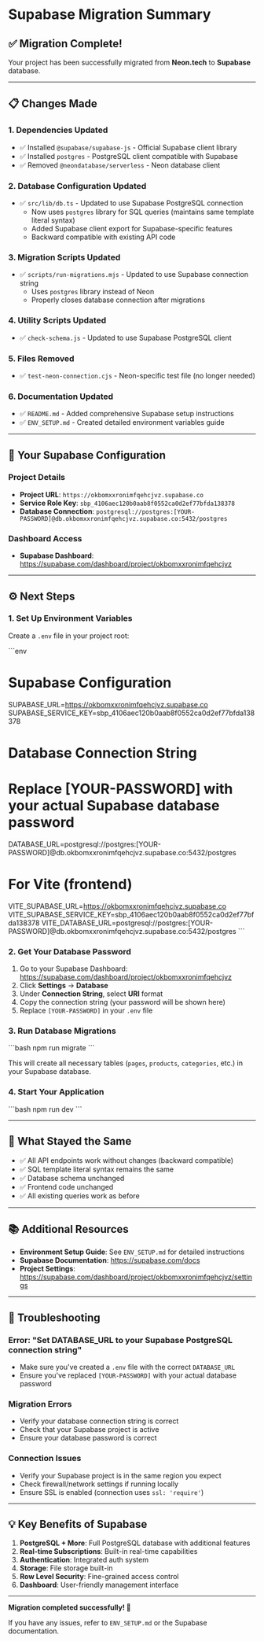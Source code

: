 # Supabase Migration Summary

## ✅ Migration Complete!

Your project has been successfully migrated from **Neon.tech** to **Supabase** database.

---

## 📋 Changes Made

### 1. **Dependencies Updated**
- ✅ Installed `@supabase/supabase-js` - Official Supabase client library
- ✅ Installed `postgres` - PostgreSQL client compatible with Supabase
- ✅ Removed `@neondatabase/serverless` - Neon database client

### 2. **Database Configuration Updated**
- ✅ `src/lib/db.ts` - Updated to use Supabase PostgreSQL connection
  - Now uses `postgres` library for SQL queries (maintains same template literal syntax)
  - Added Supabase client export for Supabase-specific features
  - Backward compatible with existing API code

### 3. **Migration Scripts Updated**
- ✅ `scripts/run-migrations.mjs` - Updated to use Supabase connection string
  - Uses `postgres` library instead of Neon
  - Properly closes database connection after migrations

### 4. **Utility Scripts Updated**
- ✅ `check-schema.js` - Updated to use Supabase PostgreSQL client

### 5. **Files Removed**
- ✅ `test-neon-connection.cjs` - Neon-specific test file (no longer needed)

### 6. **Documentation Updated**
- ✅ `README.md` - Added comprehensive Supabase setup instructions
- ✅ `ENV_SETUP.md` - Created detailed environment variables guide

---

## 🔑 Your Supabase Configuration

### Project Details
- **Project URL**: `https://okbomxxronimfqehcjvz.supabase.co`
- **Service Role Key**: `sbp_4106aec120b0aab8f0552ca0d2ef77bfda138378`
- **Database Connection**: `postgresql://postgres:[YOUR-PASSWORD]@db.okbomxxronimfqehcjvz.supabase.co:5432/postgres`

### Dashboard Access
- **Supabase Dashboard**: https://supabase.com/dashboard/project/okbomxxronimfqehcjvz

---

## ⚙️ Next Steps

### 1. Set Up Environment Variables

Create a `.env` file in your project root:

\`\`\`env
# Supabase Configuration
SUPABASE_URL=https://okbomxxronimfqehcjvz.supabase.co
SUPABASE_SERVICE_KEY=sbp_4106aec120b0aab8f0552ca0d2ef77bfda138378

# Database Connection String
# Replace [YOUR-PASSWORD] with your actual Supabase database password
DATABASE_URL=postgresql://postgres:[YOUR-PASSWORD]@db.okbomxxronimfqehcjvz.supabase.co:5432/postgres

# For Vite (frontend)
VITE_SUPABASE_URL=https://okbomxxronimfqehcjvz.supabase.co
VITE_SUPABASE_SERVICE_KEY=sbp_4106aec120b0aab8f0552ca0d2ef77bfda138378
VITE_DATABASE_URL=postgresql://postgres:[YOUR-PASSWORD]@db.okbomxxronimfqehcjvz.supabase.co:5432/postgres
\`\`\`

### 2. Get Your Database Password

1. Go to your Supabase Dashboard: https://supabase.com/dashboard/project/okbomxxronimfqehcjvz
2. Click **Settings** → **Database**
3. Under **Connection String**, select **URI** format
4. Copy the connection string (your password will be shown here)
5. Replace `[YOUR-PASSWORD]` in your `.env` file

### 3. Run Database Migrations

\`\`\`bash
npm run migrate
\`\`\`

This will create all necessary tables (`pages`, `products`, `categories`, etc.) in your Supabase database.

### 4. Start Your Application

\`\`\`bash
npm run dev
\`\`\`

---

## 🔄 What Stayed the Same

- ✅ All API endpoints work without changes (backward compatible)
- ✅ SQL template literal syntax remains the same
- ✅ Database schema unchanged
- ✅ Frontend code unchanged
- ✅ All existing queries work as before

---

## 📚 Additional Resources

- **Environment Setup Guide**: See `ENV_SETUP.md` for detailed instructions
- **Supabase Documentation**: https://supabase.com/docs
- **Project Settings**: https://supabase.com/dashboard/project/okbomxxronimfqehcjvz/settings

---

## 🐛 Troubleshooting

### Error: "Set DATABASE_URL to your Supabase PostgreSQL connection string"
- Make sure you've created a `.env` file with the correct `DATABASE_URL`
- Ensure you've replaced `[YOUR-PASSWORD]` with your actual database password

### Migration Errors
- Verify your database connection string is correct
- Check that your Supabase project is active
- Ensure your database password is correct

### Connection Issues
- Verify your Supabase project is in the same region you expect
- Check firewall/network settings if running locally
- Ensure SSL is enabled (connection uses `ssl: 'require'`)

---

## 💡 Key Benefits of Supabase

1. **PostgreSQL + More**: Full PostgreSQL database with additional features
2. **Real-time Subscriptions**: Built-in real-time capabilities
3. **Authentication**: Integrated auth system
4. **Storage**: File storage built-in
5. **Row Level Security**: Fine-grained access control
6. **Dashboard**: User-friendly management interface

---

**Migration completed successfully! 🎉**

If you have any issues, refer to `ENV_SETUP.md` or the Supabase documentation.


